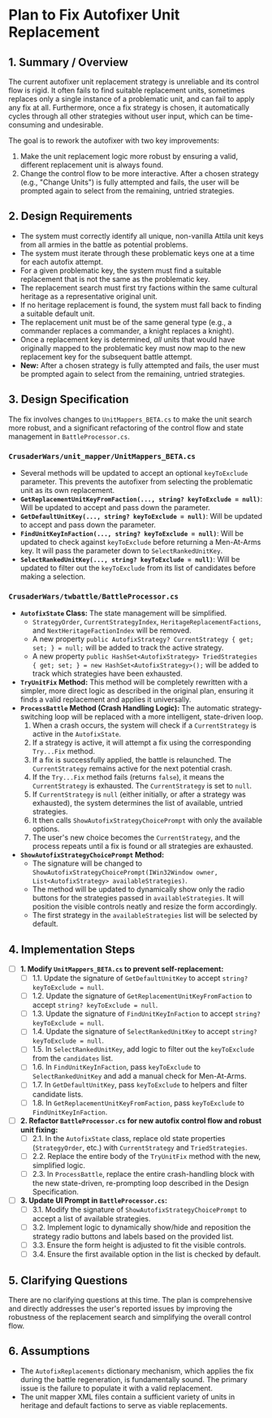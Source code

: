 # Plan to Fix Autofixer Unit Replacement

## 1. Summary / Overview

The current autofixer unit replacement strategy is unreliable and its control flow is rigid. It often fails to find suitable replacement units, sometimes replaces only a single instance of a problematic unit, and can fail to apply any fix at all. Furthermore, once a fix strategy is chosen, it automatically cycles through all other strategies without user input, which can be time-consuming and undesirable.

The goal is to rework the autofixer with two key improvements:
1.  Make the unit replacement logic more robust by ensuring a valid, different replacement unit is always found.
2.  Change the control flow to be more interactive. After a chosen strategy (e.g., "Change Units") is fully attempted and fails, the user will be prompted again to select from the remaining, untried strategies.

## 2. Design Requirements

- The system must correctly identify all unique, non-vanilla Attila unit keys from all armies in the battle as potential problems.
- The system must iterate through these problematic keys one at a time for each autofix attempt.
- For a given problematic key, the system must find a suitable replacement that is not the same as the problematic key.
- The replacement search must first try factions within the same cultural heritage as a representative original unit.
- If no heritage replacement is found, the system must fall back to finding a suitable default unit.
- The replacement unit must be of the same general type (e.g., a commander replaces a commander, a knight replaces a knight).
- Once a replacement key is determined, *all* units that would have originally mapped to the problematic key must now map to the new replacement key for the subsequent battle attempt.
- **New:** After a chosen strategy is fully attempted and fails, the user must be prompted again to select from the remaining, untried strategies.

## 3. Design Specification

The fix involves changes to `UnitMappers_BETA.cs` to make the unit search more robust, and a significant refactoring of the control flow and state management in `BattleProcessor.cs`.

### `CrusaderWars/unit_mapper/UnitMappers_BETA.cs`

- Several methods will be updated to accept an optional `keyToExclude` parameter. This prevents the autofixer from selecting the problematic unit as its own replacement.
- **`GetReplacementUnitKeyFromFaction(..., string? keyToExclude = null)`**: Will be updated to accept and pass down the parameter.
- **`GetDefaultUnitKey(..., string? keyToExclude = null)`**: Will be updated to accept and pass down the parameter.
- **`FindUnitKeyInFaction(..., string? keyToExclude = null)`**: Will be updated to check against `keyToExclude` before returning a Men-At-Arms key. It will pass the parameter down to `SelectRankedUnitKey`.
- **`SelectRankedUnitKey(..., string? keyToExclude = null)`**: Will be updated to filter out the `keyToExclude` from its list of candidates before making a selection.

### `CrusaderWars/twbattle/BattleProcessor.cs`

- **`AutofixState` Class:** The state management will be simplified.
    - `StrategyOrder`, `CurrentStrategyIndex`, `HeritageReplacementFactions`, and `NextHeritageFactionIndex` will be removed.
    - A new property `public AutofixStrategy? CurrentStrategy { get; set; } = null;` will be added to track the active strategy.
    - A new property `public HashSet<AutofixStrategy> TriedStrategies { get; set; } = new HashSet<AutofixStrategy>();` will be added to track which strategies have been exhausted.
- **`TryUnitFix` Method:** This method will be completely rewritten with a simpler, more direct logic as described in the original plan, ensuring it finds a valid replacement and applies it universally.
- **`ProcessBattle` Method (Crash Handling Logic):** The automatic strategy-switching loop will be replaced with a more intelligent, state-driven loop.
    1.  When a crash occurs, the system will check if a `CurrentStrategy` is active in the `AutofixState`.
    2.  If a strategy is active, it will attempt a fix using the corresponding `Try...Fix` method.
    3.  If a fix is successfully applied, the battle is relaunched. The `CurrentStrategy` remains active for the next potential crash.
    4.  If the `Try...Fix` method fails (returns `false`), it means the `CurrentStrategy` is exhausted. The `CurrentStrategy` is set to `null`.
    5.  If `CurrentStrategy` is `null` (either initially, or after a strategy was exhausted), the system determines the list of available, untried strategies.
    6.  It then calls `ShowAutofixStrategyChoicePrompt` with only the available options.
    7.  The user's new choice becomes the `CurrentStrategy`, and the process repeats until a fix is found or all strategies are exhausted.
- **`ShowAutofixStrategyChoicePrompt` Method:**
    - The signature will be changed to `ShowAutofixStrategyChoicePrompt(IWin32Window owner, List<AutofixStrategy> availableStrategies)`.
    - The method will be updated to dynamically show only the radio buttons for the strategies passed in `availableStrategies`. It will position the visible controls neatly and resize the form accordingly.
    - The first strategy in the `availableStrategies` list will be selected by default.

## 4. Implementation Steps

- [ ] **1. Modify `UnitMappers_BETA.cs` to prevent self-replacement:**
    - [ ] 1.1. Update the signature of `GetDefaultUnitKey` to accept `string? keyToExclude = null`.
    - [ ] 1.2. Update the signature of `GetReplacementUnitKeyFromFaction` to accept `string? keyToExclude = null`.
    - [ ] 1.3. Update the signature of `FindUnitKeyInFaction` to accept `string? keyToExclude = null`.
    - [ ] 1.4. Update the signature of `SelectRankedUnitKey` to accept `string? keyToExclude = null`.
    - [ ] 1.5. In `SelectRankedUnitKey`, add logic to filter out the `keyToExclude` from the `candidates` list.
    - [ ] 1.6. In `FindUnitKeyInFaction`, pass `keyToExclude` to `SelectRankedUnitKey` and add a manual check for Men-At-Arms.
    - [ ] 1.7. In `GetDefaultUnitKey`, pass `keyToExclude` to helpers and filter candidate lists.
    - [ ] 1.8. In `GetReplacementUnitKeyFromFaction`, pass `keyToExclude` to `FindUnitKeyInFaction`.

- [ ] **2. Refactor `BattleProcessor.cs` for new autofix control flow and robust unit fixing:**
    - [ ] 2.1. In the `AutofixState` class, replace old state properties (`StrategyOrder`, etc.) with `CurrentStrategy` and `TriedStrategies`.
    - [ ] 2.2. Replace the entire body of the `TryUnitFix` method with the new, simplified logic.
    - [ ] 2.3. In `ProcessBattle`, replace the entire crash-handling block with the new state-driven, re-prompting loop described in the Design Specification.

- [ ] **3. Update UI Prompt in `BattleProcessor.cs`:**
    - [ ] 3.1. Modify the signature of `ShowAutofixStrategyChoicePrompt` to accept a list of available strategies.
    - [ ] 3.2. Implement logic to dynamically show/hide and reposition the strategy radio buttons and labels based on the provided list.
    - [ ] 3.3. Ensure the form height is adjusted to fit the visible controls.
    - [ ] 3.4. Ensure the first available option in the list is checked by default.

## 5. Clarifying Questions

There are no clarifying questions at this time. The plan is comprehensive and directly addresses the user's reported issues by improving the robustness of the replacement search and simplifying the overall control flow.

## 6. Assumptions

- The `AutofixReplacements` dictionary mechanism, which applies the fix during the battle regeneration, is fundamentally sound. The primary issue is the failure to populate it with a valid replacement.
- The unit mapper XML files contain a sufficient variety of units in heritage and default factions to serve as viable replacements.

